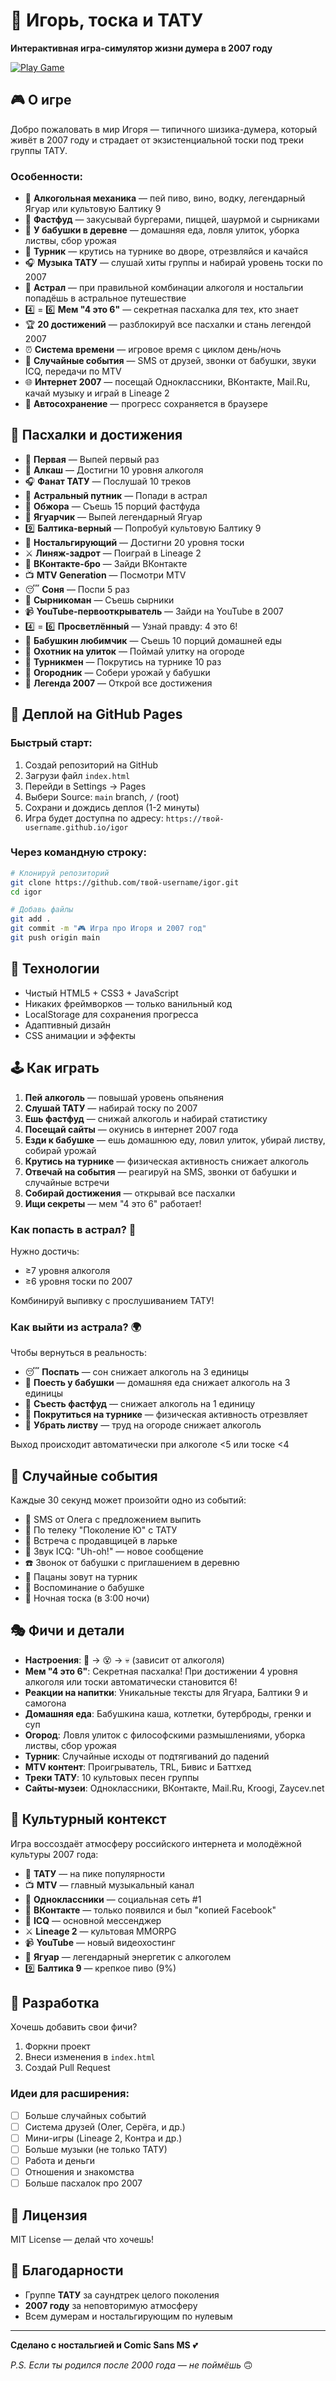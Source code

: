 # 🧠 Игорь, тоска и ТАТУ

**Интерактивная игра-симулятор жизни думера в 2007 году**

[![Play Game](https://img.shields.io/badge/Play-Game-pink?style=for-the-badge)](https://summertime-fms.github.io/igor)

## 🎮 О игре

Добро пожаловать в мир Игоря — типичного шизика-думера, который живёт в 2007 году и страдает от экзистенциальной тоски под треки группы ТАТУ.

### Особенности:

- 🍺 **Алкогольная механика** — пей пиво, вино, водку, легендарный Ягуар или культовую Балтику 9
- 🍔 **Фастфуд** — закусывай бургерами, пиццей, шаурмой и сырниками
- 👵 **У бабушки в деревне** — домашняя еда, ловля улиток, уборка листвы, сбор урожая
- 🤸 **Турник** — крутись на турнике во дворе, отрезвляйся и качайся
- 🎧 **Музыка ТАТУ** — слушай хиты группы и набирай уровень тоски по 2007
- 🌌 **Астрал** — при правильной комбинации алкоголя и ностальгии попадёшь в астральное путешествие
- 4️⃣ = 6️⃣ **Мем "4 это 6"** — секретная пасхалка для тех, кто знает
- 🏆 **20 достижений** — разблокируй все пасхалки и стань легендой 2007
- ⏰ **Система времени** — игровое время с циклом день/ночь
- 📱 **Случайные события** — SMS от друзей, звонки от бабушки, звуки ICQ, передачи по MTV
- 🌐 **Интернет 2007** — посещай Одноклассники, ВКонтакте, Mail.Ru, качай музыку и играй в Lineage 2
- 💾 **Автосохранение** — прогресс сохраняется в браузере

## 🎯 Пасхалки и достижения

- 🍺 **Первая** — Выпей первый раз
- 🥴 **Алкаш** — Достигни 10 уровня алкоголя
- 🎧 **Фанат ТАТУ** — Послушай 10 треков
- 🌌 **Астральный путник** — Попади в астрал
- 🍔 **Обжора** — Съешь 15 порций фастфуда
- 🐆 **Ягуарчик** — Выпей легендарный Ягуар
- 9️⃣ **Балтика-верный** — Попробуй культовую Балтику 9
- 📼 **Ностальгирующий** — Достигни 20 уровня тоски
- ⚔️ **Линяж-задрот** — Поиграй в Lineage 2
- 🎵 **ВКонтакте-бро** — Зайди ВКонтакте
- 📺 **MTV Generation** — Посмотри MTV
- 😴 **Соня** — Поспи 5 раз
- 🥞 **Сырникоман** — Съешь сырники
- 📹 **YouTube-первооткрыватель** — Зайди на YouTube в 2007
- 4️⃣ = 6️⃣ **Просветлённый** — Узнай правду: 4 это 6!
- 👵 **Бабушкин любимчик** — Съешь 10 порций домашней еды
- 🐌 **Охотник на улиток** — Поймай улитку на огороде
- 🤸 **Турникмен** — Покрутись на турнике 10 раз
- 🥕 **Огородник** — Собери урожай у бабушки
- 👑 **Легенда 2007** — Открой все достижения

## 🚀 Деплой на GitHub Pages

### Быстрый старт:

1. Создай репозиторий на GitHub
2. Загрузи файл `index.html`
3. Перейди в Settings → Pages
4. Выбери Source: `main` branch, `/` (root)
5. Сохрани и дождись деплоя (1-2 минуты)
6. Игра будет доступна по адресу: `https://твой-username.github.io/igor`

### Через командную строку:

```bash
# Клонируй репозиторий
git clone https://github.com/твой-username/igor.git
cd igor

# Добавь файлы
git add .
git commit -m "🎮 Игра про Игоря и 2007 год"
git push origin main
```

## 🎨 Технологии

- Чистый HTML5 + CSS3 + JavaScript
- Никаких фреймворков — только ванильный код
- LocalStorage для сохранения прогресса
- Адаптивный дизайн
- CSS анимации и эффекты

## 🕹️ Как играть

1. **Пей алкоголь** — повышай уровень опьянения
2. **Слушай ТАТУ** — набирай тоску по 2007
3. **Ешь фастфуд** — снижай алкоголь и набирай статистику
4. **Посещай сайты** — окунись в интернет 2007 года
5. **Езди к бабушке** — ешь домашнюю еду, ловил улиток, убирай листву, собирай урожай
6. **Крутись на турнике** — физическая активность снижает алкоголь
7. **Отвечай на события** — реагируй на SMS, звонки от бабушки и случайные встречи
8. **Собирай достижения** — открывай все пасхалки
9. **Ищи секреты** — мем "4 это 6" работает!

### Как попасть в астрал? 🌌

Нужно достичь:

- ≥7 уровня алкоголя
- ≥6 уровня тоски по 2007

Комбинируй выпивку с прослушиванием ТАТУ!

### Как выйти из астрала? 🌍

Чтобы вернуться в реальность:

- 😴 **Поспать** — сон снижает алкоголь на 3 единицы
- 👵 **Поесть у бабушки** — домашняя еда снижает алкоголь на 3 единицы
- 🍔 **Съесть фастфуд** — снижает алкоголь на 1 единицу
- 🤸 **Покрутиться на турнике** — физическая активность отрезвляет
- 🍂 **Убрать листву** — труд на огороде снижает алкоголь

Выход происходит автоматически при алкоголе <5 или тоске <4

## 📱 Случайные события

Каждые 30 секунд может произойти одно из событий:

- 📱 SMS от Олега с предложением выпить
- 💽 По телеку "Поколение Ю" с ТАТУ
- 🏪 Встреча с продавщицей в ларьке
- 💾 Звук ICQ: "Uh-oh!" — новое сообщение
- ☎️ Звонок от бабушки с приглашением в деревню
- 🤸 Пацаны зовут на турник
- 👵 Воспоминание о бабушке
- 🌙 Ночная тоска (в 3:00 ночи)

## 🎭 Фичи и детали

- **Настроения**: 🙂 → 😵 → 💀 (зависит от алкоголя)
- **Мем "4 это 6"**: Секретная пасхалка! При достижении 4 уровня алкоголя или тоски автоматически становится 6!
- **Реакции на напитки**: Уникальные тексты для Ягуара, Балтики 9 и самогона
- **Домашняя еда**: Бабушкина каша, котлетки, бутерброды, гренки и суп
- **Огород**: Ловля улиток с философскими размышлениями, уборка листвы, сбор урожая
- **Турник**: Случайные исходы от подтягиваний до падений
- **MTV контент**: Проигрыватель, TRL, Бивис и Баттхед
- **Треки ТАТУ**: 10 культовых песен группы
- **Сайты-музеи**: Одноклассники, ВКонтакте, Mail.Ru, Kroogi, Zaycev.net

## 🎪 Культурный контекст

Игра воссоздаёт атмосферу российского интернета и молодёжной культуры 2007 года:

- 🎵 **ТАТУ** — на пике популярности
- 📺 **MTV** — главный музыкальный канал
- 👥 **Одноклассники** — социальная сеть #1
- 🎵 **ВКонтакте** — только появился и был "копией Facebook"
- 💾 **ICQ** — основной мессенджер
- ⚔️ **Lineage 2** — культовая MMORPG
- 📹 **YouTube** — новый видеохостинг
- 🍺 **Ягуар** — легендарный энергетик с алкоголем
- 9️⃣ **Балтика 9** — крепкое пиво (9%)

## 🔧 Разработка

Хочешь добавить свои фичи?

1. Форкни проект
2. Внеси изменения в `index.html`
3. Создай Pull Request

### Идеи для расширения:

- [ ] Больше случайных событий
- [ ] Система друзей (Олег, Серёга, и др.)
- [ ] Мини-игры (Lineage 2, Контра и др.)
- [ ] Больше музыки (не только ТАТУ)
- [ ] Работа и деньги
- [ ] Отношения и знакомства
- [ ] Больше пасхалок про 2007

## 📄 Лицензия

MIT License — делай что хочешь!

## 🙏 Благодарности

- Группе **ТАТУ** за саундтрек целого поколения
- **2007 году** за неповторимую атмосферу
- Всем думерам и ностальгирующим по нулевым

---

**Сделано с ностальгией и Comic Sans MS** 💕

_P.S. Если ты родился после 2000 года — не поймёшь_ 🙃
